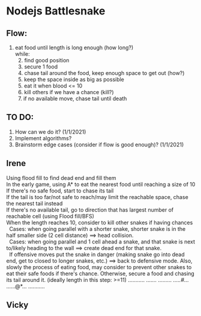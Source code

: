 # Nodejs Battlesnake
## Flow:
1. eat food until length is long enough (how long?) </br>
while: </br>
&nbsp;  2. find good position </br>
&nbsp;  3. secure 1 food </br>
&nbsp;  4. chase tail around the food, keep enough space to get out (how?)</br>
&nbsp;  5. keep the space inside as big as possible </br>
&nbsp;  5. eat it when blood <= 10 </br>
&nbsp;  6. kill others if we have a chance (kill?)</br>
&nbsp;  7. if no available move, chase tail until death </br>

## TO DO:
1. How can we do it? (1/1/2021) </br>
2. Implement algorithms? </br>
3. Brainstorm edge cases (consider if flow is good enough)? (1/1/2021)

## Irene
Using flood fill to find dead end and fill them </br>
In the early game, using A* to eat the nearest food until reaching a size of 10 </br>
If there's no safe food, start to chase its tail </br>
If the tail is too far/not safe to reach/may limit the reachable space, chase the nearest tail instead </br>
If there's no available tail, go to direction that has largest number of reachable cell (using Flood fill/BFS) </br>
When the length reaches 10, consider to kill other snakes if having chances </br>
&nbsp;  Cases: when going parallel with a shorter snake, shorter snake is in the half smaller side (2 cell distance) ==> head collision. </br>
&nbsp;  Cases: when going parallel and 1 cell ahead a snake, and that snake is next to/likely heading to the wall ==> create dead end for that snake. </br>
&nbsp;  If offensive moves put the snake in danger (making snake go into dead end, get to closed to longer snakes, etc.) ==> back to defensive mode.
Also, slowly the process of eating food, may consider to prevent other snakes to eat their safe foods if there's chance.
Otherwise, secure a food and chasing its tail around it. (ideally length in this step: >=11)
...........
....****...
....*..*...
....*.#*...
......@*...
...........


## Vicky